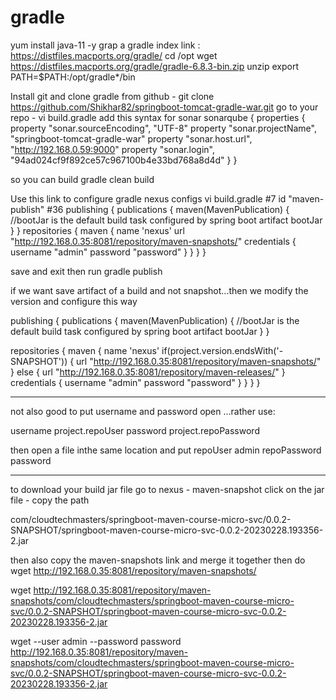 # gradle

yum install java-11 -y
grap a gradle index link : https://distfiles.macports.org/gradle/
cd /opt
wget https://distfiles.macports.org/gradle/gradle-6.8.3-bin.zip
unzip 
export PATH=$PATH:/opt/gradle*/bin

Install git and clone gradle from github - git clone https://github.com/Shikhar82/springboot-tomcat-gradle-war.git
go to your repo - vi build.gradle
add this syntax for sonar 
sonarqube {
    properties {
        property "sonar.sourceEncoding", "UTF-8"
                property "sonar.projectName", "springboot-tomcat-gradle-war"
                property "sonar.host.url", "http://192.168.0.59:9000"
                property "sonar.login", "94ad024cf9f892ce57c967100b4e33bd768a8d4d"
    }
}

so you can build 
gradle clean build

Use this link to configure gradle nexus configs
vi build.gradle
#7     id "maven-publish"
#36
publishing {
 publications {
 maven(MavenPublication) {
   //bootJar is the default build task configured by spring boot
   artifact bootJar
 }
}
repositories {
maven {
name 'nexus'
url "http://192.168.0.35:8081/repository/maven-snapshots/"
credentials {
username "admin"
password "password"
   }
  }
 }
}

save and exit
then run 
gradle publish


if we want save artifact of a build and not snapshot...then we modify the version and configure this way

publishing {
   publications {
       maven(MavenPublication) {
   //bootJar is the default build task configured by spring boot
           artifact bootJar
       }
   }

   repositories {
       maven {
name 'nexus'
if(project.version.endsWith('-SNAPSHOT')) {
url "http://192.168.0.35:8081/repository/maven-snapshots/"
} else {
url "http://192.168.0.35:8081/repository/maven-releases/"
}
credentials {
username "admin"
password "password"
   }
  }
 }
}


************
not also good to put username and password open ...rather use:

username project.repoUser
password project.repoPassword

then open a file inthe same location and put 
repoUser admin
repoPassword password

********
to download your build jar file
go to nexus - maven-snapshot
click on the jar file - copy the path

com/cloudtechmasters/springboot-maven-course-micro-svc/0.0.2-SNAPSHOT/springboot-maven-course-micro-svc-0.0.2-20230228.193356-2.jar


then also copy the maven-snapshots link  and merge it together then do wget
http://192.168.0.35:8081/repository/maven-snapshots/

wget http://192.168.0.35:8081/repository/maven-snapshots/com/cloudtechmasters/springboot-maven-course-micro-svc/0.0.2-SNAPSHOT/springboot-maven-course-micro-svc-0.0.2-20230228.193356-2.jar

wget --user admin --password password http://192.168.0.35:8081/repository/maven-snapshots/com/cloudtechmasters/springboot-maven-course-micro-svc/0.0.2-SNAPSHOT/springboot-maven-course-micro-svc-0.0.2-20230228.193356-2.jar

